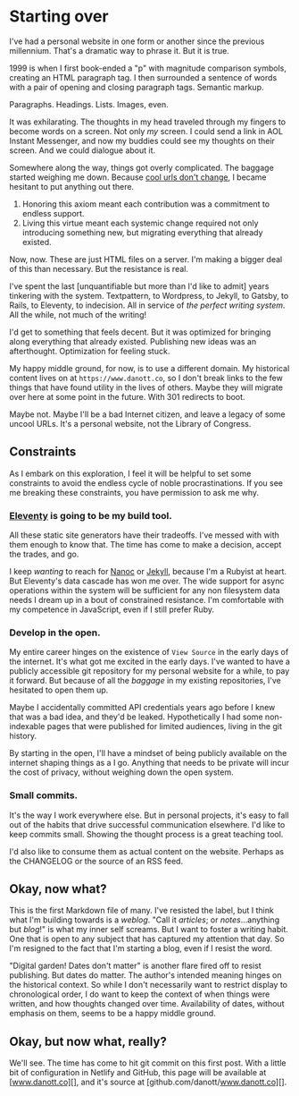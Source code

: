 <!--data 2020-12-11 -->

# Starting over

I've had a personal website in one form or another since the previous millennium.
That's a dramatic way to phrase it.
But it is true.

1999 is when I first book-ended a "p" with magnitude comparison symbols, creating an HTML paragraph tag.
I then surrounded a sentence of words with a pair of opening and closing paragraph tags.
Semantic markup.

Paragraphs.
Headings.
Lists.
Images, even.

It was exhilarating.
The thoughts in my head traveled through my fingers to become words on a screen.
Not only _my_ screen.
I could send a link in AOL Instant Messenger, and now my buddies could see my thoughts on their screen.
And we could dialogue about it.

Somewhere along the way, things got overly complicated.
The baggage started weighing me down.
Because [cool urls don't change][], I became hesitant to put anything out there.

1. Honoring this axiom meant each contribution was a commitment to endless support.
2. Living this virtue meant each systemic change required not only introducing something new, but migrating everything that already existed.

Now, now.
These are just HTML files on a server.
I'm making a bigger deal of this than necessary.
But the resistance is real.

I've spent the last [unquantifiable but more than I'd like to admit] years tinkering with the system.
Textpattern, to Wordpress, to Jekyll, to Gatsby, to Rails, to Eleventy, to indecision.
All in service of _the perfect writing system_.
All the while, not much of the writing!

I'd get to something that feels decent.
But it was optimized for bringing along everything that already existed.
Publishing new ideas was an afterthought.
Optimization for feeling stuck.

My happy middle ground, for now, is to use a different domain.
My historical content lives on at `https://www.danott.co`, so I don't break links to the few things that have found utility in the lives of others.
Maybe they will migrate over here at some point in the future.
With 301 redirects to boot.

Maybe not.
Maybe I'll be a bad Internet citizen, and leave a legacy of some uncool URLs.
It's a personal website, not the Library of Congress.

## Constraints

As I embark on this exploration, I feel it will be helpful to set some constraints to avoid the endless cycle of noble procrastinations.
If you see me breaking these constraints, you have permission to ask me why.

### [Eleventy][] is going to be my build tool.

All these static site generators have their tradeoffs.
I've messed with with them enough to know that.
The time has come to make a decision, accept the trades, and go.

I keep _wanting_ to reach for [Nanoc][] or [Jekyll][], because I'm a Rubyist at heart.
But Eleventy's data cascade has won me over.
The wide support for async operations within the system will be sufficient for any non filesystem data needs I dream up in a bout of constrained resistance.
I'm comfortable with my competence in JavaScript, even if I still prefer Ruby.

### Develop in the open.

My entire career hinges on the existence of `View Source` in the early days of the internet.
It's what got me excited in the early days.
I've wanted to have a publicly accessible git repository for my personal website for a while, to pay it forward.
But because of all the _baggage_ in my existing repositories, I've hesitated to open them up.

Maybe I accidentally committed API credentials years ago before I knew that was a bad idea, and they'd be leaked.
Hypothetically I had some non-indexable pages that were published for limited audiences, living in the git history.

By starting in the open, I'll have a mindset of being publicly available on the internet shaping things as a I go.
Anything that needs to be private will incur the cost of privacy, without weighing down the open system.

### Small commits.

It's the way I work everywhere else.
But in personal projects, it's easy to fall out of the habits that drive successful communication elsewhere.
I'd like to keep commits small.
Showing the thought process is a great teaching tool.

I'd also like to consume them as actual content on the website.
Perhaps as the CHANGELOG or the source of an RSS feed.

## Okay, now what?

This is the first Markdown file of many.
I've resisted the label, but I think what I'm building towards is a _weblog_.
"Call it _articles_; or _notes_...anything but _blog_!" is what my inner self screams.
But I want to foster a writing habit.
One that is open to any subject that has captured my attention that day.
So I'm resigned to the fact that I'm starting a blog, even if I resist the word.

"Digital garden! Dates don't matter" is another flare fired off to resist publishing.
But dates do matter.
The author's intended meaning hinges on the historical context.
So while I don't necessarily want to restrict display to chronological order, I do want to keep the context of when things were written, and how thoughts changed over time.
Availability of dates, without emphasis on them, seems to be a happy middle ground.

## Okay, but now what, really?

We'll see.
The time has come to hit git commit on this first post.
With a little bit of configuration in Netlify and GitHub, this page will be available at [www.danott.co][], and it's source at [github.com/danott/www.danott.co][].

[cool urls don't change]: https://www.w3.org/Provider/Style/URI.html
[eleventy]: https://www.11ty.dev/
[jekyll]: https://jekyllrb.com
[nanoc]: https://nanoc.ws
[www.danott.co]: https://www.danott.co
[github.com/danott/www.danott.co]: https://github.com/danott/www.danott.co